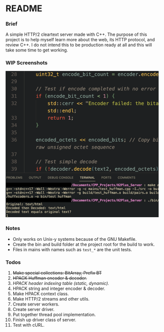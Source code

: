 # README

### Brief
A simple HTTP/2 cleartext server made with C++. The purpose of this project is to help myself learn more about the web, its HTTP protocol, and review C++. I do not intend this to be production ready at all and this will take some time to get working.

### WIP Screenshots

<img width="500" src="./imgs/H2Plus_Server_HPACK_Test1.png">

### Notes
 - Only works on Unix-y systems because of the GNU Makefile.
 - Create the bin and build folder at the project root for the build to work.
 - Files in mains with names such as `test_*` are the unit tests.

### Todos
 1. ~~Make special collections: BitArray, Prefix BT~~
 2. ~~HPACK Huffman encoder & decoder.~~
 3. _HPACK header indexing table (static, dynamic)._
 4. HPACK string and integer encoder & decoder.
 5. Make HPACK context class.
 6. Make HTTP/2 streams and other utils.
 7. Create server workers.
 8. Create server driver.
 9. Put together thread pool implementation.
 10. Finish up driver class of server.
 11. Test with cURL.
